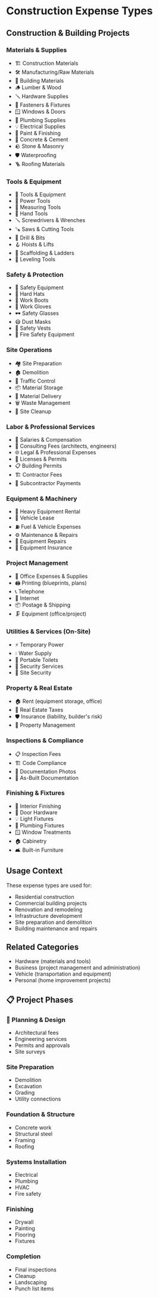 # Construction Expense Types

## Construction & Building Projects

### Materials & Supplies
- 🏗️ Construction Materials
- 🛠️ Manufacturing/Raw Materials
- 🧱 Building Materials
- 🪵 Lumber & Wood
- 🪛 Hardware Supplies
- 🔩 Fasteners & Fixtures
- 🪟 Windows & Doors
- 🚿 Plumbing Supplies
- 💡 Electrical Supplies
- 🎨 Paint & Finishing
- 🧱 Concrete & Cement
- 🪨 Stone & Masonry
- 🛡️ Waterproofing
- 🪜 Roofing Materials

### Tools & Equipment
- 🔨 Tools & Equipment
- 🧰 Power Tools
- 📏 Measuring Tools
- 🔧 Hand Tools
- 🪛 Screwdrivers & Wrenches
- 🪚 Saws & Cutting Tools
- 🔩 Drill & Bits
- 🪝 Hoists & Lifts
- 🚧 Scaffolding & Ladders
- 🧲 Leveling Tools

### Safety & Protection
- 🦺 Safety Equipment
- 👷 Hard Hats
- 🥾 Work Boots
- 🧤 Work Gloves
- 🕶️ Safety Glasses
- 😷 Dust Masks
- 🦺 Safety Vests
- 🧯 Fire Safety Equipment

### Site Operations
- 🏘️ Site Preparation
- 🏚️ Demolition
- 🚧 Traffic Control
- 📦 Material Storage
- 🚚 Material Delivery
- 🗑️ Waste Management
- 🧹 Site Cleanup

### Labor & Professional Services
- 🤑 Salaries & Compensation
- 💼 Consulting Fees (architects, engineers)
- 🌐 Legal & Professional Expenses
- 🐧 Licenses & Permits
- 📋 Building Permits
- 🏗️ Contractor Fees
- 👷 Subcontractor Payments

### Equipment & Machinery
- 🚜 Heavy Equipment Rental
- 🚛 Vehicle Lease
- ⛽ Fuel & Vehicle Expenses
- ⚙️ Maintenance & Repairs
- 🔧 Equipment Repairs
- 🛞 Equipment Insurance

### Project Management
- 📠 Office Expenses & Supplies
- 🖨️ Printing (blueprints, plans)
- 📞 Telephone
- 🛜 Internet
- 📦 Postage & Shipping
- 🗜️ Equipment (office/project)

### Utilities & Services (On-Site)
- ⚡ Temporary Power
- 💧 Water Supply
- 🚽 Portable Toilets
- 👮 Security Services
- 🔐 Site Security

### Property & Real Estate
- 🏠 Rent (equipment storage, office)
- 🦉 Real Estate Taxes
- 🛡️ Insurance (liability, builder's risk)
- 🔑 Property Management

### Inspections & Compliance
- 📋 Inspection Fees
- 🏗️ Code Compliance
- 📸 Documentation Photos
- 📝 As-Built Documentation

### Finishing & Fixtures
- 🎨 Interior Finishing
- 🚪 Door Hardware
- 💡 Light Fixtures
- 🚿 Plumbing Fixtures
- 🪟 Window Treatments
- 🏠 Cabinetry
- 🛋️ Built-in Furniture

## Usage Context
These expense types are used for:
- Residential construction
- Commercial building projects
- Renovation and remodeling
- Infrastructure development
- Site preparation and demolition
- Building maintenance and repairs

## Related Categories
- Hardware (materials and tools)
- Business (project management and administration)
- Vehicle (transportation and equipment)
- Personal (home improvement projects)

## 📋 Project Phases

### 📐 Planning & Design
- Architectural fees
- Engineering services
- Permits and approvals
- Site surveys

### Site Preparation
- Demolition
- Excavation
- Grading
- Utility connections

### Foundation & Structure
- Concrete work
- Structural steel
- Framing
- Roofing

### Systems Installation
- Electrical
- Plumbing
- HVAC
- Fire safety

### Finishing
- Drywall
- Painting
- Flooring
- Fixtures

### Completion
- Final inspections
- Cleanup
- Landscaping
- Punch list items
